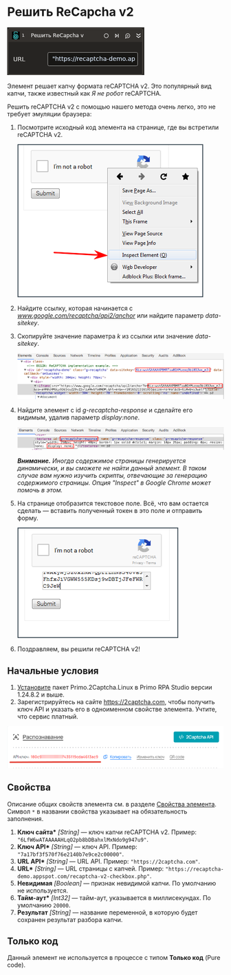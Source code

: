 # Решить ReCapcha v2

![](<../../../../.gitbook/assets1/linux-items-extra/recaptcha-v2.png>)

Элемент решает капчу формата reCAPTCHA v2. Это популярный вид капчи, также известный как *Я не робот* reCAPTCHA.

Решить reCAPTCHA v2 с помощью нашего метода очень легко, это не требует эмуляции браузера:

1. Посмотрите исходный код элемента на странице, где вы встретили reCAPTCHA v2.

   ![](<../../../../.gitbook/assets/image (486).png>)

1. Найдите ссылку, которая начинается с _www.google.com/recaptcha/api2/anchor_ или найдите параметр _data-sitekey_.
1. Скопируйте значение параметра _k_ из ссылки или значение _data-sitekey_.

   ![](<../../../../.gitbook/assets/image (587).png>)

1. Найдите элемент с id _g-recaptcha-response_ и сделайте его видимым, удалив параметр _display:none_.

   ![](<../../../../.gitbook/assets/image (500).png>)

   ***Внимание.** Иногда содержимое страницы генерируется динамически, и вы сможете не найти данный элемент. В таком случае вам нужно изучить скрипты, отвечающие за генерацию содержимого страницы. Опция "Inspect" в Google Chrome может помочь в этом.*

1. На странице отобразится текстовое поле. Всё, что вам остается сделать — вставить полученный токен в это поле и отправить форму.

   ![](<../../../../.gitbook/assets/image (475).png>)

1. Поздравляем, вы решили reCAPTCHA v2!


## Начальные условия

1. [Установите](https://docs.primo-rpa.ru/primo-rpa/primo-rpa-studio-linux/projects/manage-dependencies#menedzher-zavisimostei) пакет Primo.2Captcha.Linux в Primo RPA Studio версии 1.24.8.2 и выше.
1. Зарегистрируйтесь на сайте https://2captcha.com, чтобы получить ключ API и указать его в одноименном свойстве элемента. Учтите, что сервис платный.

![](<../../../../.gitbook/assets1/linux_items-extra/2captcha-api-key.png>)




## Свойства
Описание общих свойств элемента см. в разделе [Свойства элемента](https://docs.primo-rpa.ru/primo-rpa/primo-studio/process/elements#svoistva-elementa).\
Символ `*` в названии свойства указывает на обязательность заполнения.

1. **Ключ сайта\*** *[String]* — ключ капчи reCAPTCHA v2. Пример: `"6LfW6wATAAAAAHLqO2pb8bDBahxlMxNdo9g947u9"`.
1. **Ключ API\*** *[String]* — ключ API. Пример: `"7a17bf3f570f76e2140b7e9ce2c00000"`.
1. **URL API\*** *[String]* — URL API. Пример: `"https://2captcha.com"`.
1. **URL\*** *[String]* — URL страницы с капчей. Пример: `"https://recaptcha-demo.appspot.com/recaptcha-v2-checkbox.php"`.
1. **Невидимая** *[Boolean]* — признак невидимой капчи. По умолчанию не используется.
1. **Тайм-аут\*** *[Int32]* — тайм-аут, указывается в миллисекундах. По умолчанию `20000`.
1. **Результат** *[String]* — название переменной, в которую будет сохранен результат разбора капчи.

## Только код

Данный элемент не используется в процессе с типом **Только код** (Pure code).


